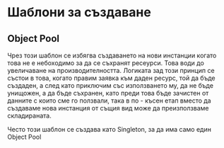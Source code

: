 # Шаблони за създаване

## Object Pool 

Чрез този шаблон се избягва създаването на нови инстанции когато това не е небоходимо за да се съхранят ресеурси. Това води до увеличаване на производителността.
Логиката зад този принцип се състои в това, когато правим заявка към даден ресурс, той да бъде създаден, а след като приключим със използването му, да не бъде унищожен, а да бъде съхранен, като преди това бъде зачистен от данните с които сме го ползвали, така в по - късен етап вместо да създаваме нова инстанция от същия вид може да преизползваме складираната.

Често този шаблон се създава като Singleton, за да има само един Object Pool